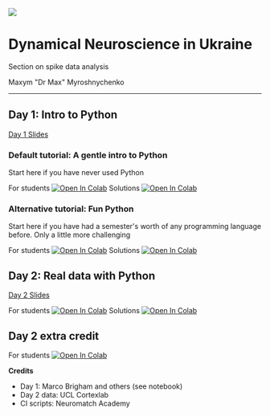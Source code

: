 ![](https://github.com/mmyros/dnu_course/actions/workflows/pytest.yaml/badge.svg)

# Dynamical Neuroscience in Ukraine
Section on spike data analysis

Maxym "Dr Max" Myroshnychenko


------
## Day 1: Intro to Python
[Day 1 Slides](https://github.com/mmyros/dnu_course/blob/master/slides/ukraine_slides.ipynb)
### Default tutorial: A gentle intro to Python
Start here if you have never used Python

For students [![Open In Colab](https://colab.research.google.com/assets/colab-badge.svg)](https://colab.research.google.com/github/mmyros/dnu_course/blob/master/tutorials/D1_Python_Lite/student/W0D1_Tutorial1_Lite.ipynb)
Solutions [![Open In Colab](https://colab.research.google.com/assets/colab-badge.svg)](https://colab.research.google.com/github/mmyros/dnu_course/blob/master/tutorials/D1_Python_Lite/W0D1_Tutorial1_Lite.ipynb)

### Alternative tutorial: Fun Python
Start here if you have had a semester's worth of any programming language before.
Only a little more challenging

For students [![Open In Colab](https://colab.research.google.com/assets/colab-badge.svg)](https://colab.research.google.com/github/NeuromatchAcademy/precourse/blob/main/tutorials/W0D1_PythonWorkshop1/instructor/W0D1_Tutorial1.ipynb) 
Solutions [![Open In Colab](https://colab.research.google.com/assets/colab-badge.svg)](https://colab.research.google.com/github/NeuromatchAcademy/precourse/blob/main/tutorials/W0D1_PythonWorkshop1/instructor/W0D1_Tutorial1.ipynb) 

## Day 2: Real data with Python
[Day 2 Slides](https://github.com/mmyros/dnu_course/blob/master/slides/ukraine_slides_2.ipynb)

For students [![Open In Colab](https://colab.research.google.com/assets/colab-badge.svg)](https://colab.research.google.com/github/mmyros/dnu_course/blob/master/tutorials/D2_Spikes/student/spikes_tutorial.ipynb) 
Solutions [![Open In Colab](https://colab.research.google.com/assets/colab-badge.svg)](https://colab.research.google.com/github/mmyros/dnu_course/blob/master/tutorials/D2_Spikes/spikes_tutorial.ipynb)

## Day 2 extra credit
For students [![Open In Colab](https://colab.research.google.com/assets/colab-badge.svg)](https://colab.research.google.com/github/mmyros/dnu_course/blob/master/tutorials/D2_Spikes/spikes_extra_credit.ipynb) 

**Credits** 
- Day 1: Marco Brigham and others (see notebook)
- Day 2 data: UCL Cortexlab 
- CI scripts: Neuromatch Academy  
